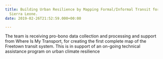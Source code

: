 ```yaml
---
title: Building Urban Resilience by Mapping Formal/Informal Transit for Freetown,
  Sierra Leone.
date: 2019-02-26T21:52:59.000+00:00

---
```

The team is receiving pro-bono data collection and processing and support from Where Is My Transport, for creating the first complete map of the Freetown transit system. This is in support of an on-going technical assistance program on urban climate resilience